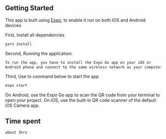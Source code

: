 ## Getting Started
This app is built using [Expo](https://docs.expo.dev/get-started/installation/), to enable it run on both IOS and Android devices

First, Install all dependencies

```bash
yarn install
```

Second, Running the application:

```bash
To run the app, you have to install the Expo Go app on your iOS or 
Android phone and connect to the same wireless network as your computer.
```

Third, Use to command below to start the app

```bash
expo start
```

On Android, use the Expo Go app to scan the QR code from your terminal 
to open your project. On iOS, use the built-in QR code scanner of the 
default iOS Camera app.

## Time spent

```bash
about 3hrs
````
